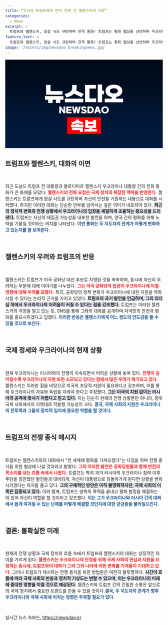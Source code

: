 ```yaml
---
title: “우크라 트럼프에게 먼저 전화 건 젤렌스키의 이유”
categories:
  - News
excerpt: >
  트럼프와 젤렌스키, 암살 시도 규탄하며 전격 통화! 트럼프는 평화 협상을 선언하며 우크라이나와 러시아의 전쟁 종식 의지를 보였지만, 그 구체적인 방법은 여전히 미지수. 정치적 판세에 대한 두 사람의 전략이 주목된다.
feature_text: >
  트럼프와 젤렌스키, 암살 시도 규탄하며 전격 통화! 트럼프는 평화 협상을 선언하며 우크라이나와 러시아의 전쟁 종식 의지를 보였지만, 그 구체적인 방법은 여전히 미지수. 정치적 판세에 대한 두 사람의 전략이 주목된다.
image: '/assets/img/newsdao_breakingnews.jpg'
---
```


<p><img src="/assets/img/newsdao_breakingnews.jpg" alt="bookingtag 속보" /></p>

<h2 data-ke-size="size26">트럼프와 젤렌스키, 대화의 이면</h2>

<p data-ke-size="size16">&nbsp;</p>

<p>최근 도널드 트럼프 전 대통령과 볼로디미르 젤렌스키 우크라이나 대통령 간의 전화 통화가 큰 화제를 모았다. <b><span style="color: #ee2323;">젤렌스키의 전화 요청은 국제 정치의 복잡한 맥락을 반영한다.</span></b> 젤렌스키는 트럼프에게 암살 시도를 규탄하며 자신의 안전을 기원하는 내용으로 대화를 시작했다. 하지만 이러한 대화는 단순한 안부를 넘어서는 깊은 의미가 내포되어 있다. <b><span style="background-color: #21538527;">최근의 정치적 변화와 전쟁 상황에서 우크라이나의 입장을 세밀하게 조율하는 중요성을 드러낸다.</span></b> 트럼프는 자신의 재집권 가능성을 내포한 발언을 하며, 양국 간의 평화를 위해 노력을 기울일 것이라는 의지를 나타냈다. <b><span style="color: #1a5490;">이번 통화는 두 지도자의 관계가 어떻게 변화하고 있는지를 잘 보여준다.</span></b></p>

<p data-ke-size="size16">&nbsp;</p>

<h2 data-ke-size="size26">젤렌스키의 우려와 트럼프의 반응</h2>

<p data-ke-size="size16">&nbsp;</p>

<p>젤렌스키는 트럼프가 미국 공화당 대선 후보로 지명된 것을 축하하며, 동시에 자신이 우려하는 부분에 대해 이야기를 나누었다. <b><span style="color: #ee2323;">그는 미국 공화당의 집권이 우크라이나에 미칠 영향에 대해 우려를 표했다.</span></b> 특히, 공화당의 정책 변화가 우크라이나에 대한 지원을 약화시킬 수 있다는 논리적 근거를 가지고 있었다. <b><span style="background-color: #21538527;">트럼프의 과거 발언을 언급하며, 그의 리더십 하에서 우크라이나의 어려움이 커질 수 있다는 점을 강조했다.</span></b> 트럼프는 이러한 젤렌스키의 걱정을 알고 있는 듯, SNS를 통해 그와의 대화를 공개하며 자국민의 안전과 평화를 중요시하겠다고 답했다. <b><span style="color: #1a5490;">이러한 반응은 젤렌스키에게 어느 정도의 안도감을 줄 수 있을 것으로 보인다.</span></b></p>

<p data-ke-size="size16">&nbsp;</p>

<h2 data-ke-size="size26">국제 정세와 우크라이나의 현재 상황</h2>

<p data-ke-size="size16">&nbsp;</p>

<p>현재 우크라이나는 러시아와의 전쟁이 지속되면서 어려운 상황에 놓여 있다. <b><span style="color: #ee2323;">전쟁이 길어질수록 우크라이나의 자원 또한 소모되고 있다는 점에서 많은 우려가 제기되고 있다.</span></b> 젤렌스키는 이러한 점을 바탕으로 미국의 초당적 지원이 필요하다고 강조하며, 이를 통해 우크라이나의 자유와 독립을 지켜야 한다고 주장했다. <b><span style="background-color: #21538527;">그는 미국의 지원 없이는 러시아의 공격에 맞서기 어렵다고 믿고 있다.</span></b> 이는 단순히 현재의 전쟁 상황뿐만 아니라, 향후 국제 사회에서의 지렛대로 작용할 가능성이 크다. <b><span style="color: #1a5490;">결국, 국제 사회의 지원은 우크라이나의 전투력과 그들의 정치적 입지에 중요한 역할을 할 것이다.</span></b></p>

<p data-ke-size="size16">&nbsp;</p>

<h2 data-ke-size="size26">트럼프의 전쟁 종식 메시지</h2>

<p data-ke-size="size16">&nbsp;</p>

<p>트럼프는 젤렌스키와의 대화에서 "전 세계에 평화를 가져오겠다"는 다짐을 하며 전쟁 종식을 위한 협상에 나설 것이라고 밝혔다. <b><span style="color: #ee2323;">그의 이러한 발언은 공화당원들과 함께 반전의 목소리를 내는 흐름 속에서 나왔다.</span></b> 트럼프는 특히 과거 러시아의 우크라이나 침략 이후 푸틴을 칭찬했던 발언들과 대비되게, 자신이 대통령으로 되돌아가게 된다면 상황을 변화시키겠다는 의지를 품고 있다. <b><span style="background-color: #21538527;">그의 구체적인 방안은 아직 불명확하지만, 국제 사회의 이목은 집중되고 있다.</span></b> 이와 함께, 트럼프는 양측의 폭력을 끝내고 평화 협정을 체결하는 데 있어 자신이 역할을 할 것이라고 강조했다. <b><span style="color: #1a5490;">이는 그가 우크라이나와 러시아 간의 대화에서 쉽게 여겨질 수 있는 난제를 어떻게 해결할 것인지에 대한 궁금증을 불러일으킨다.</span></b></p>

<p data-ke-size="size16">&nbsp;</p>

<h2 data-ke-size="size26">결론: 불확실한 미래</h2>

<p data-ke-size="size16">&nbsp;</p>

<p>현재의 전쟁 상황과 국제 정치의 흐름 속에서 트럼프와 젤렌스키의 대화는 상징적인 의미를 가지게 된다. <b><span style="color: #ee2323;">젤렌스키는 우크라이나의 안정을 위해 국제 사회의 관심과 지원을 요청하는 동시에, 트럼프와의 대화가 그와 그의 나라에 어떤 변화를 가져올지 기대하고 있다.</span></b> 그러나 트럼프가 제시하는 전쟁 종식을 위한 방법론은 여전히 불투명하다. <b><span style="background-color: #21538527;">시간이 흐름에 따라 국제 사회의 반응과 정치적 기상도는 변할 수 있으며, 이는 우크라이나의 미래에 중대한 영향을 미칠 것으로 예상된다.</span></b> 젤렌스키와 트럼프 간의 긴밀한 소통은 앞으로의 국제 정치에서 중요한 트렌드를 만들 수 있을 것이다.<b><span style="color: #1a5490;">결국, 두 지도자의 관계가 향후 우크라이나와 국제 사회에 미치는 영향은 주목할 필요가 있다.</span></b> </p>

<p data-ke-size="size16">&nbsp;</p>
실시간 뉴스 속보는, <a href="https://newsdao.kr" rel="dofollow">https://newsdao.kr</a>


